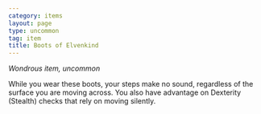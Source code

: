 ```yaml
---
category: items
layout: page
type: uncommon
tag: item
title: Boots of Elvenkind 
---
```

_Wondrous item, uncommon_ 

While you wear these boots, your steps make no sound, regardless of the surface you are moving across. You also have advantage on Dexterity (Stealth) checks that rely on moving silently. 
